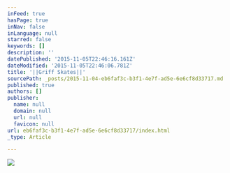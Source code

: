 ```yaml
---
inFeed: true
hasPage: true
inNav: false
inLanguage: null
starred: false
keywords: []
description: ''
datePublished: '2015-11-05T22:46:16.161Z'
dateModified: '2015-11-05T22:46:06.781Z'
title: '||Griff Skates||'
sourcePath: _posts/2015-11-04-eb6faf3c-b3f1-4e7f-ad5e-6e6cf8d33717.md
published: true
authors: []
publisher:
  name: null
  domain: null
  url: null
  favicon: null
url: eb6faf3c-b3f1-4e7f-ad5e-6e6cf8d33717/index.html
_type: Article

---
```

![](https://the-grid-user-content.s3-us-west-2.amazonaws.com/3ab9d34f-eb18-4385-90a8-f4ab2805947d.jpg)